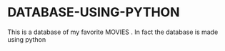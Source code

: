 # DATABASE-USING-PYTHON
This is a database of my favorite MOVIES . In fact the database is made using python
